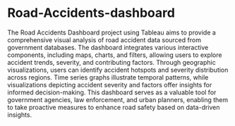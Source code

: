 # Road-Accidents-dashboard
The Road Accidents Dashboard project using Tableau aims to provide a comprehensive visual analysis of road accident data sourced from government databases. The dashboard integrates various interactive components, including maps, charts, and filters, allowing users to explore accident trends, severity, and contributing factors. Through geographic visualizations, users can identify accident hotspots and severity distribution across regions. Time series graphs illustrate temporal patterns, while visualizations depicting accident severity and factors offer insights for informed decision-making. This dashboard serves as a valuable tool for government agencies, law enforcement, and urban planners, enabling them to take proactive measures to enhance road safety based on data-driven insights.
